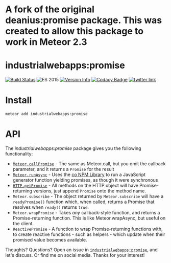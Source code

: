 # A fork of the original deanius:promise package. This was created to allow this package to work in Meteor 2.3

# industrialwebapps:promise
[![Build Status](https://img.shields.io/travis/deanius/meteor-promise.svg)](https://travis-ci.org/deanius/meteor-promise) ![ES 2015](https://img.shields.io/badge/ES-2015-brightgreen.svg) [![Version Info](https://img.shields.io/badge/meteor-v3.1.2-green.svg)](https://atmospherejs.com/industrialwebapps/promise) [![Codacy Badge](https://api.codacy.com/project/badge/d432270b7b0b4be5b818aae1be5101d7)](https://www.codacy.com/app/deanmisc/meteor-promise) [![twitter link](https://img.shields.io/badge/twitter-@deaniusdev-55acee.svg)](https://twitter.com/@deaniusdev)

# Install
```
meteor add industrialwebapps:promise
```

# API

The *industrialwebapps:promise* package gives you the following functionality:

  - [`Meteor.callPromise`](#call-promise) - The same as Meteor.call, but you omit the callback parameter, and it returns a `Promise` for the result
  - [`Meteor.runAsync`](#run-async) - Uses the [co NPM Library](https://www.npmjs.com/package/co) to run a JavaScript generator function yielding promises, as though it were synchronous
  - [`HTTP.getPromise`](#http) - All methods on the HTTP object will have Promise-returning versions, just append `Promise` onto the method name.
  - `Meteor.subscribe` - The object returned by `Meteor.subscribe` will have a `readyPromise()` function which, when called, returns a Promise that resolves when `ready()` returns `true`.
  - `Meteor.wrapPromise` - Takes *any* callback-style function, and returns a Promise-returning function. This is like Meteor.wrapAsync, but useful on the client.
  - `ReactivePromise` - A function to wrap Promise-returning functions with, to create reactive functions - such as helpers - which update when their promised value becomes available.


Thoughts? Questions? Open an issue in [`industrialwebapps:promise`](https://github.com/industrial-web-apps/meteor-promise), and let's discuss. Or find me on social media. Thanks for your interest!
